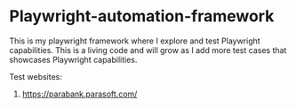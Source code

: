 # Playwright-automation-framework

This is my playwright framework where I explore and test Playwright capabilities. This is a living code and will grow as I add more test cases that showcases Playwright capabilities.

Test websites:

1. https://parabank.parasoft.com/
